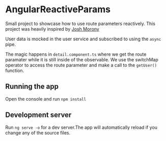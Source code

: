 # AngularReactiveParams

Small project to showcase how to use route parameters reactively. This project was heavily inspired by [Josh Morony](https://www.youtube.com/watch?v=TPA_iPWkUxc)

User data is mocked in the user service and subscribed to using the `async` pipe.

The magic happens in `detail.component.ts` where we get the route paramater while it is still inside of the observable. We use the switchMap operator to access the route parameter and make a call to the `getUser()` function.

## Running the app

Open the console and run `npm install`

## Development server

Run `ng serve -o` for a dev server.The app will automatically reload if you change any of the source files.
